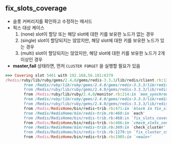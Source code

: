 ## fix_slots_coverage
- 슬롯 커버리지를 확인하고 수정하는 메서드
- 픽스 대상 케이스
    1. (none) slot이 할당 또는 해당 slot에 대한 키를 보유한 노드가 없는 경우
    2. (single) slot이 할당되지는 않았지만, 해당 slot에 대한 키를 보유한 노드가 있는 경우
    3. (multi) slot이 할당되지는 않았지만, 해당 slot에 대한 키를 보유한 노드가 2개 이상인 경우
- **master,fail** 상태라면, 먼저 `CLUSTER FORGET` 을 실행할 필요가 있음
```ruby
>>> Covering slot 5461 with 192.168.56.101:6379
/Redis/ruby/lib/ruby/gems/2.4.0/gems/redis-3.3.3/lib/redis/client.rb:121:in `call': ERR Slot 5461 is already busy (Redis::CommandError)
        from /Redis/ruby/lib/ruby/gems/2.4.0/gems/redis-3.3.3/lib/redis.rb:2705:in `block in method_missing'
        from /Redis/ruby/lib/ruby/gems/2.4.0/gems/redis-3.3.3/lib/redis.rb:58:in `block in synchronize'
        from /Redis/ruby/lib/ruby/2.4.0/monitor.rb:214:in `mon_synchronize'
        from /Redis/ruby/lib/ruby/gems/2.4.0/gems/redis-3.3.3/lib/redis.rb:58:in `synchronize'
        from /Redis/ruby/lib/ruby/gems/2.4.0/gems/redis-3.3.3/lib/redis.rb:2704:in `method_missing'
        from /Redis/RedisHome/bin/redis-trib.rb:471:in `block in fix_slots_coverage'
        from /Redis/RedisHome/bin/redis-trib.rb:468:in `each'
        from /Redis/RedisHome/bin/redis-trib.rb:468:in `fix_slots_coverage'
        from /Redis/RedisHome/bin/redis-trib.rb:406:in `check_slots_coverage'
        from /Redis/RedisHome/bin/redis-trib.rb:369:in `check_cluster'
        from /Redis/RedisHome/bin/redis-trib.rb:1279:in `fix_cluster_cmd'
        from /Redis/RedisHome/bin/redis-trib.rb:1905:in `<main>'
```